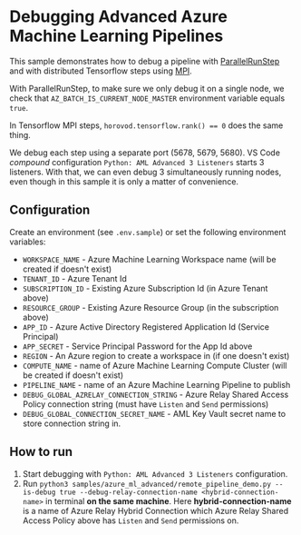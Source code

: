 # Debugging Advanced Azure Machine Learning Pipelines

This sample demonstrates how to debug a pipeline with [ParallelRunStep](https://docs.microsoft.com/en-us/python/api/azureml-pipeline-steps/azureml.pipeline.steps.parallelrunstep?view=azure-ml-py) and with distributed Tensorflow steps using [MPI](https://docs.microsoft.com/en-us/python/api/azureml-core/azureml.core.runconfig.mpiconfiguration?view=azure-ml-py).

With ParallelRunStep, to make sure we only debug it on a single node, we check that `AZ_BATCH_IS_CURRENT_NODE_MASTER` environment variable equals `true`.

In Tensorflow MPI steps, `horovod.tensorflow.rank() == 0` does the same thing.

We debug each step using a separate port (5678, 5679, 5680).
VS Code *compound* configuration `Python: AML Advanced 3 Listeners` starts 3 listeners.
With that, we can even debug 3 simultaneously running nodes,
even though in this sample it is only a matter of convenience.

## Configuration

Create an environment (see `.env.sample`) or set the following environment variables:

* `WORKSPACE_NAME` - Azure Machine Learning Workspace name
(will be created if doesn't exist)
* `TENANT_ID` - Azure Tenant Id
* `SUBSCRIPTION_ID` - Existing Azure Subscription Id (in Azure Tenant above)
* `RESOURCE_GROUP` - Existing Azure Resource Group (in the subscription above)
* `APP_ID` - Azure Active Directory Registered Application Id (Service Principal)
* `APP_SECRET` - Service Principal Password for the App Id above
* `REGION` - An Azure region to create a workspace in (if one doesn't exist)
* `COMPUTE_NAME` - name of Azure Machine Learning Compute Cluster (will be created if doesn't exist)
* `PIPELINE_NAME` - name of an Azure Machine Learning Pipeline to publish
* `DEBUG_GLOBAL_AZRELAY_CONNECTION_STRING` - Azure Relay Shared Access Policy connection string
(must have `Listen` and `Send` permissions)
* `DEBUG_GLOBAL_CONNECTION_SECRET_NAME` - AML Key Vault secret name to store connection string in.

## How to run

1. Start debugging with `Python: AML Advanced 3 Listeners` configuration.
1. Run `python3 samples/azure_ml_advanced/remote_pipeline_demo.py --is-debug true --debug-relay-connection-name <hybrid-connection-name>`
in terminal **on the same machine**. Here **hybrid-connection-name** is a name of Azure Relay Hybrid Connection which Azure Relay Shared Access Policy above has `Listen` and `Send` permissions on.
